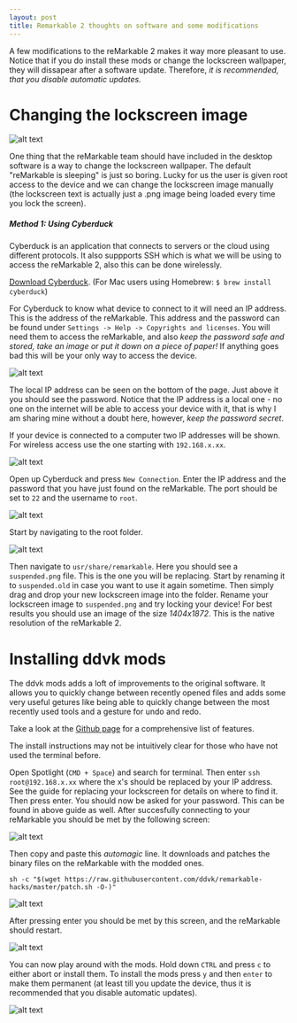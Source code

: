 ```yaml
---
layout: post
title: Remarkable 2 thoughts on software and some modifications
---
```


A few modifications to the reMarkable 2 makes it way more pleasant to use. Notice that if you
do install these mods or change the lockscreen wallpaper, they will dissapear after a software
update. Therefore, *it is recommended, that you disable automatic updates.*

# Changing the lockscreen image

![alt text][1]

One thing that the reMarkable team should have included in the desktop software
is a way to change the lockscreen wallpaper. The default "reMarkable is
sleeping" is just so boring. Lucky for us the user is given root access to the
device and we can change the lockscreen image manually (the lockscreen text is
actually just a .png image being loaded every time you lock the screen). 

##### Method 1: Using Cyberduck

Cyberduck is an application that connects to servers or the cloud using
different protocols. It also suppports SSH which is what we will be using to access the
reMarkable 2, also this can be done wirelessly. 

[Download Cyberduck](https://cyberduck.io). 
(For Mac users using Homebrew: `$ brew install cyberduck`)

For Cyberduck to know what device to connect to it will need an IP address.
This is the address of the reMarkable. This address and the password can be found under
`Settings -> Help -> Copyrights and licenses`. You will need them to access 
the reMarkable, and also *keep the password safe and stored, take an image or
put it down on a piece of paper!* 
If anything goes bad this will be your only way to access the device.

![alt text][2]

The local IP address can be seen on the bottom of the page. Just above it you
should see the password.
Notice that the IP address is a local one - no one on the
internet will be able to access your device with it, that is why I am sharing
mine without a doubt here, however, *keep the password secret*. 

If your device is connected to a computer two IP addresses will be shown. For 
wireless access use the one starting with `192.168.x.xx`.

![alt text][3]

Open up Cyberduck and press `New Connection`. Enter the IP address and the
password that you have just found on the reMarkable. The port should be set
to `22` and the username to `root`.

![alt text][4]

Start by navigating to the root folder.

![alt text][5]

Then navigate to `usr/share/remarkable`. Here you should see a `suspended.png`
file. This is the one you will be replacing. Start by renaming it to
`suspended.old` in case you want to use it again sometime. Then simply drag and
drop your new lockscreen image into the folder. Rename your lockscreen image to
`suspended.png` and try locking your device! For best results you should use an
image of the size *1404x1872*. This is the native resolution of the reMarkable
2.

# Installing ddvk mods

The ddvk mods adds a loft of improvements to the original software. It allows
you to quickly change between recently opened files and adds some very useful 
getures like being able to quickly change between the most recently used tools
and a gesture for undo and redo. 

Take a look at the [Github page](https://github.com/ddvk/remarkable-hacks) 
for a comprehensive list of features.

The install instructions may not be intuitively clear for those who have not
used the terminal before. 

Open Spotlight (`CMD + Space`) and search for terminal. Then enter `ssh
root@192.168.x.xx` where the x's should be replaced by your IP address. See the
guide for replacing your lockscreen for details on where to find it. Then press
enter. You should now be asked for your password. This can be found in above
guide as well. After succesfully connecting to your reMarkable you should be
met by the following screen:

![alt text][01]

Then copy and paste this *automagic* line. It downloads and patches the binary
files on the reMarkable with the modded ones.

```shell
sh -c "$(wget https://raw.githubusercontent.com/ddvk/remarkable-hacks/master/patch.sh -O-)"
```

![alt text][02]

After pressing enter you should be met by this screen, and the reMarkable
should restart.

![alt text][03]

You can now play around with the mods. Hold down `CTRL` and press `c` to either
abort or install them. To install the mods press `y` and then `enter` to make
them permanent (at least till you update the device, thus it is recommended
that you disable automatic updates).

![alt text][04]

[1]: /images/2021-remarkable2/8.jpeg "reMarkable 2 with a custom wallpaper"
[2]: /images/2021-remarkable2/7.jpeg "reMarkable 2 SSH access"
[3]: /images/2021-remarkable2/2.png "Cyberduck screenshot"
[4]: /images/2021-remarkable2/3.png "Cyberduck navigation"
[5]: /images/2021-remarkable2/5.png "Cyberduck navigation"
[01]: /images/2021-remarkable2/01.png "Terminal"
[02]: /images/2021-remarkable2/02.png "Terminal"
[03]: /images/2021-remarkable2/03.png "Terminal"
[04]: /images/2021-remarkable2/04.png "Terminal"
